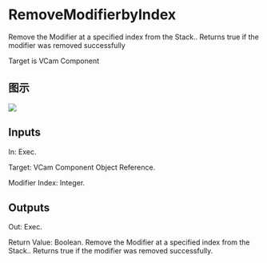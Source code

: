 # RemoveModifierbyIndex

Remove the Modifier at a specified index from the Stack.. Returns true if the modifier was removed successfully

Target is VCam Component

## 图示

![]($-20221218-21291233.png)

## Inputs

In: Exec.

Target: VCam Component Object Reference.

Modifier Index: Integer.  

## Outputs

Out: Exec.

Return Value: Boolean. Remove the Modifier at a specified index from the Stack.. Returns true if the modifier was removed successfully.

